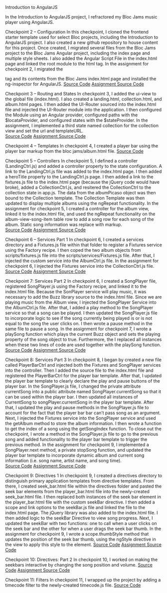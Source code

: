 Introduction to AngularJS

In the Introduction to AngularJS project, I refractored my Bloc Jams music player using AngularJS.  

Checkpoint 2 – Configuration
In this checkpoint, I cloned the frontend starter template used for select Bloc projects, including the Introduction to AngularJS project.  I also created a new github repository to house content for this project.  Once created, I migrated several files from the Bloc Jams project to the Bloc Jams Angular project, including the index page and multiple style sheets.  I also added the Angular Script File in the index.html page and linked the root module to the html tag.  In the assignment for checkpoint 2, I migrated the <nav> tag and its contents from the Bloc Jams index.html page and installed the ng-inspector for AngularJS.
[Source Code](https://github.com/dhelmick103/bloc-jams-angular/commit/f6a0a8fbdc861e26ea0dc8d512a4ba7918b67e83)
[Assignment Source Code](https://github.com/dhelmick103/bloc-jams-angular/commit/fa6ce7fd1ca69713705c25574b642f8e2b1c56e4)

Checkpoint 3 – Routing and States
In checkpoint 3, I added the ui-view to the global file (index.html).  I also created a landing.html, collection.html, and album.html pages.  I then added the UI-Router sourced into the index.html file and injected the UI-Router module into the application.  I then configured the Module using an Angular provider, configured paths with the $locataProvider, and configured states with the $stateProvider.  In the assignment, I implemented a third state named collection for the collection view and set the url and templateURL.  
[Source Code](https://github.com/dhelmick103/bloc-jams-angular/commit/96226f9f18cd030b1831b57f9d2a75e956f4b690)
[Assignment Source Code](https://github.com/dhelmick103/bloc-jams-angular/commit/af1e049286ff16164619fc0402c80c94c48d53ff)

Checkpoint 4 – Templates
In checkpoint 4, I created a player bar using the player bar markup from the bloc jams/album.html file.
[Source Code](https://github.com/dhelmick103/bloc-jams-angular/commit/058da323cc9f7587be0e0d6d57880cb552e78889)

Checkpoint 5 – Controllers
In checkpoint 5, I defined a controller (LandingCtrl.js) and added a controller property to the state configuration.  A link to the LandingCtrl.js file was added to the index.html page.  I then added a heroTitle property to the LandingCtrl.js page.  I then added a link to the fixtures.js file to the index.html page (because the jQuery code would have broke), added a CollectionCtrl.js, and resitered the CollectionCtrl to the collection state in app.js.  The data from the albumPicaso object was then bound to the Collection template.  The Collection Template was then updated to display multiple albums using the ngRepeat functionality.  In the assignment for checkpoint 5, I created a controller for the album view, linked it to the index.html file, and used the ngRepeat functionality on the album-view-song-item table row to add a song row for each song of the album.  Static song information was replace with markup.  
[Source Code](https://github.com/dhelmick103/bloc-jams-angular/commit/cdd1dad20aee4773a00e7877c8d6d230fded1c9d)
[Assignment Source Code](https://github.com/dhelmick103/bloc-jams-angular/commit/b13e76eec86ec6669d96ff76494896d20db20711)

Checkpoint 6 – Services Part 1
In checkpoint 6, I created a services directory and a Fixtures.js file within that folder to register a Fixtures service using the Factory recipe.  I then coped the two album objects from scripts/fixtures.js file into the scripts/services/Fixtures.js file.  After that, I injected the custom service into the AlbumCtrl.js file.  In the assignment for checkpoint 6, I injected the Fixtures service into the CollectionCtrl.js file.  
[Source Code](https://github.com/dhelmick103/bloc-jams-angular/commit/9c82bf371959979c4da03278bbecab73d8860776)
[Assignment Source Code](https://github.com/dhelmick103/bloc-jams-angular/commit/4e1f5a284fcb09d639792d13cb30069565d92a34)

Checkpoint 7: Services Part 2
In checkpoint 6, I created a SongPlayer file, registered SongPlayer.js using the Factory recipe, and linked it to the index.html file.  Because the SonPlayer service will play music, it was necessary to add the Buzz library source to the index.html file.  Since we are playing music from the Album view, I injected the SongPlayer Service into the AlbumCtrl.js file.  After that, I added a play method to the SongPlayer service so that a song can be played.  I then updated the SongPlayer.js file to incorporate logic to see if the song currently being played is or is not equal to the song the user clicks on.  I then wrote a pause method in the same file to pause a song.  In the assignment for checkpoint 7, I wrote a playSong function which plays the current Buzz object and sets the playing property of the song object to true.  Furthermore, the I replaced all instances when these two lines of code are used together with the playSong function.  
[Source Code](https://github.com/dhelmick103/bloc-jams-angular/commit/ef19da7c2aedf800cc1e39fb0f75a91de184e96f)
[Assignment Source Code](https://github.com/dhelmick103/bloc-jams-angular/commit/99fdbe4f1e88ea7ac1311fa0498ff6cab83a1d41)

Checkpoint 8: Services Part 3
In checkpoint 8, I began by created a new file called PlayerBarCtrl and injected both the Fixtures and SongPlayer services into the controller.  Then I added the source file to the index.html file and registered the PlayerBarCtrl for the player bar template.  After that, I updated the player bar template to clearly declare the play and pause buttons of the player bar.   In the SongPlayer.js file, I changed the private attribute currentSong into a public attribute named SongPlayer.currentSong so that it can be used within the player bar.  I then updated all instances of CurrentSong to songPlayer.currentSong in the player bar template.  After that, I updated the play and pause methods in the SongPlayer.js file to account for the fact that the player bar bar can’t pass song as an argument.  Next, I injected the Fixtures service into the SongPlayer service and used the getAlbum method to store the album information.   I then wrote a function to get the index of a song using the getSongIndex function.   To close out the checkpoint, I wrote a method in the SongPlayer.js file to go to the previous song and added functionality to the player bar template to trigger the previous method.  In the assignment for checkpoint 9, I implemented a SongPlayer.next method, a private stopSong function, and updated the player bar template to incorporate dynamic album and current song information (i.e. song name, artist name, and song time).  
[Source Code](https://github.com/dhelmick103/bloc-jams-angular/commit/895195c9007c87106b0c05b90df66feb6168d590)
[Assignment Source Code](https://github.com/dhelmick103/bloc-jams-angular/commit/0b3fe4240774e49dd693358126f817be342714a3)

Checkpoint 9: Directives 1
In checkpoint 9, I created a directives directory to distinguish primary application templates from directive templates.  From there, I created seek_bar.html file within the directives folder and pasted the seek bar elements from the player_bar.html file into the newly-created seek_bar.html file.  I then replaced both instances of the seek bar element in the player_bar.html file with the custom seekBar directive.  I then added a scope and link options to the seekBar.js file and linked the file to the index.html page.  The jQuery library was also added to the index.html file.  I then added logic to the seekBar Directive to view song progress.  Next, I updated the seekBar with two functions: one to call when a user clicks on the seek bar and the other for when a user drags the seek bar thumb.  In the assignment for checkpoint 9, I wrote a scope.thumbStyle method that updates the position of the seek bar thumb, using the ngStyle directive in the view to apply this style to the element.
[Source Code](https://github.com/dhelmick103/bloc-jams-angular/commit/a6e3067f42f042ea84b662c0f3e8f0b234cf587e)
[Assignment Source Code](https://github.com/dhelmick103/bloc-jams-angular/commit/9e694bdc1387f02985a97474ff7b56c8b6c5a507)

Checkpoint 10: Directives: Part 2
In checkpoint 10, I worked on making the seekbars interactive by changing the song position and volume.
[Source Code](https://github.com/dhelmick103/bloc-jams-angular/commit/e63c731636719ebd2ddab33beccf79942b37f481)
[Assignment Source Code](https://github.com/dhelmick103/bloc-jams-angular/commit/8bf7d7fe5435149cf67a71a33c942aa86418e088)

Checkpoint 11: Filters
In checkpoint 11, I wrapped up the project by adding a timecode filter to the newly-created timecode.js file.
[Source Code](https://github.com/dhelmick103/bloc-jams-angular/commit/aa9b62df20e48c74caf1abbac9838c347fcfc813)
  
